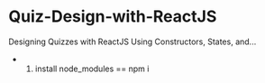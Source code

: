 # Quiz-Design-with-ReactJS
Designing Quizzes with ReactJS Using Constructors, States, and...


- 1. install node_modules == npm i


